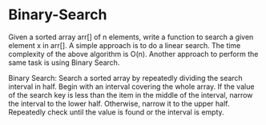 # Binary-Search
Given a sorted array arr[] of n elements, write a function to search a given element x in arr[]. A simple approach is to do a linear search. The time complexity of the above algorithm is O(n). Another approach to perform the same task is using Binary Search. 

Binary Search: Search a sorted array by repeatedly dividing the search interval in half. Begin with an interval covering the whole array. If the value of the search key is less than the item in the middle of the interval, narrow the interval to the lower half. Otherwise, narrow it to the upper half. Repeatedly check until the value is found or the interval is empty.
